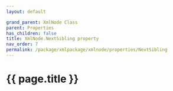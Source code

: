 ```yaml
---
layout: default

grand_parent: XmlNode Class
parent: Properties
has_children: false
title: XmlNode.NextSibling property
nav_order: 7
permalink: /package/xmlpackage/xmlnode/properties/NextSibling
---
```

# {{ page.title }}
